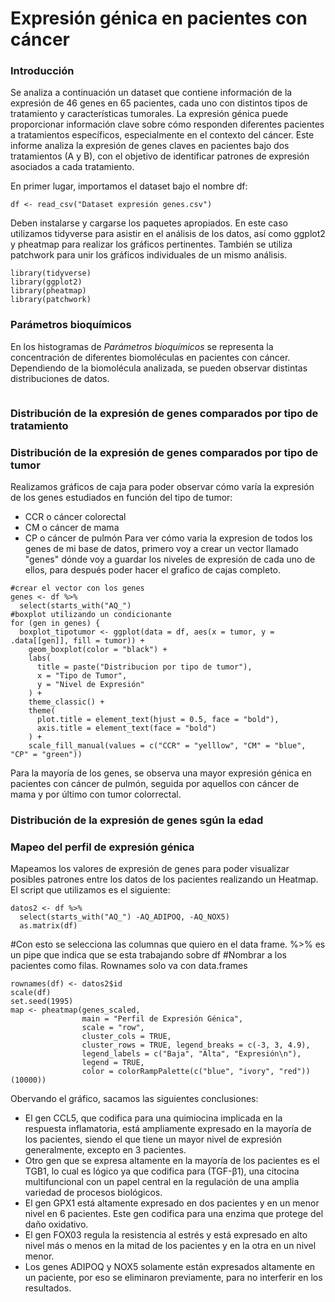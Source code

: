 # Expresión génica en pacientes con cáncer

### Introducción

Se analiza a continuación un dataset que contiene información de la expresión de 46 genes en 65 pacientes, cada uno con distintos tipos de tratamiento y características tumorales. La expresión génica puede proporcionar información clave sobre cómo responden diferentes pacientes a tratamientos específicos, especialmente en el contexto del cáncer. Este informe analiza la expresión de genes claves en pacientes bajo dos tratamientos (A y B), con el objetivo de identificar patrones de expresión asociados a cada tratamiento.

En primer lugar, importamos el dataset bajo el nombre df:

```{r}
df <- read_csv("Dataset expresión genes.csv")
```
Deben instalarse y cargarse los paquetes apropiados. En este caso utilizamos tidyverse para asistir en el análisis de los datos, así como ggplot2 y pheatmap para realizar los gráficos pertinentes. También se utiliza patchwork para unir los gráficos individuales de un mismo análisis.

```{r}
library(tidyverse)
library(ggplot2)
library(pheatmap)
library(patchwork)
```

### Parámetros bioquímicos

En los histogramas de *Parámetros bioquímicos* se representa la concentración de diferentes biomoléculas en pacientes con cáncer. Dependiendo de la biomolécula analizada, se pueden observar distintas distribuciones de datos.

```{r histogramas bioquimica}

```

### Distribución de la expresión de genes comparados por tipo de tratamiento

### Distribución de la expresión de genes comparados por tipo de tumor

Realizamos gráficos de caja para poder observar cómo varía la expresión de los genes estudiados en función del tipo de tumor:
* CCR o cáncer colorectal
* CM o cáncer de mama
* CP o cáncer de pulmón
Para ver cómo varia la expresion de todos los genes de mi base de datos, primero voy a crear un vector llamado "genes" dónde voy a guardar los niveles de expresión de cada uno de ellos, para después poder hacer el grafico de cajas completo. 
```{r boxplot tumor}
#crear el vector con los genes
genes <- df %>%
  select(starts_with("AQ_")
#boxplot utilizando un condicionante
for (gen in genes) { 
  boxplot_tipotumor <- ggplot(data = df, aes(x = tumor, y = .data[[gen]], fill = tumor)) +
    geom_boxplot(color = "black") +
    labs(
      title = paste("Distribucion por tipo de tumor"),
      x = "Tipo de Tumor",
      y = "Nivel de Expresión"
    ) +
    theme_classic() +
    theme(
      plot.title = element_text(hjust = 0.5, face = "bold"),
      axis.title = element_text(face = "bold")
    ) +
    scale_fill_manual(values = c("CCR" = "yelllow", "CM" = "blue", "CP" = "green"))
```

Para la mayoría de los genes, se observa una mayor expresión génica en pacientes con cáncer de pulmón, seguida por aquellos con cáncer de mama y por último con tumor colorrectal.

### Distribución de la expresión de genes sgún la edad

### Mapeo del perfil de expresión génica
Mapeamos los valores de expresión de genes para poder visualizar posibles patrones entre los datos de los pacientes realizando un Heatmap. El script que utilizamos es el siguiente:

```{r}
datos2 <- df %>%
  select(starts_with("AQ_") -AQ_ADIPOQ, -AQ_NOX5)
  as.matrix(df)
```
#Con esto se selecciona las columnas que quiero en el data frame. %>% es un pipe que indica que se esta trabajando sobre df
#Nombrar a los pacientes como filas. Rownames solo va con data.frames
```{r}
rownames(df) <- datos2$id 
scale(df)
set.seed(1995)
map <- pheatmap(genes_scaled, 
                main = "Perfil de Expresión Génica",
                scale = "row", 
                cluster_cols = TRUE,
                cluster_rows = TRUE, legend_breaks = c(-3, 3, 4.9),
                legend_labels = c("Baja", "Alta", "Expresión\n"),
                legend = TRUE,
                color = colorRampPalette(c("blue", "ivory", "red"))(10000))
```
Obervando el gráfico, sacamos las siguientes conclusiones: 
- El gen CCL5, que codifica para una quimiocina implicada en la respuesta inflamatoria, está ampliamente expresado en la mayoría de los pacientes, siendo el que tiene un mayor nivel de expresión generalmente, excepto en 3 pacientes.
- Otro gen que se expresa altamente en la mayoría de los pacientes es el TGB1, lo cual es lógico ya que codifica para (TGF-β1), una citocina multifuncional con un papel central en la regulación de una amplia variedad de procesos biológicos.
- El gen GPX1 está altamente expresado en dos pacientes y en un menor nivel en 6 pacientes. Este gen codifica para una enzima que protege del daño oxidativo. 
- El gen FOX03 regula la resistencia al estrés y está expresado en alto nivel más o menos en la mitad de los pacientes y en la otra en un nivel menor.
- Los genes ADIPOQ y NOX5 solamente están expresados altamente en un paciente, por eso se eliminaron previamente, para no interferir en los resultados. 
